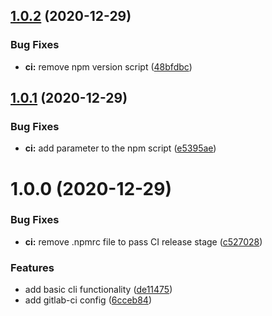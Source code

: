 ## [1.0.2](https://git.randomforest.eu/hephaestus/anvil/compare/v1.0.1...v1.0.2) (2020-12-29)


### Bug Fixes

* **ci:** remove npm version script ([48bfdbc](https://git.randomforest.eu/hephaestus/anvil/commit/48bfdbcf51cc2f0ccd577adbf2f5e666ab87698c))

## [1.0.1](https://git.randomforest.eu/hephaestus/anvil/compare/v1.0.0...v1.0.1) (2020-12-29)


### Bug Fixes

* **ci:** add  parameter to the npm script ([e5395ae](https://git.randomforest.eu/hephaestus/anvil/commit/e5395ae423418e5c35679b618df2372d2f35c20f))

# 1.0.0 (2020-12-29)


### Bug Fixes

* **ci:** remove .npmrc file to pass CI release stage ([c527028](https://git.randomforest.eu/hephaestus/anvil/commit/c5270280002061a3f549a0f38041da4f6d3186e5))


### Features

* add basic cli functionality ([de11475](https://git.randomforest.eu/hephaestus/anvil/commit/de1147541a623fd48415ebf4545ec5c8dba54830))
* add gitlab-ci config ([6cceb84](https://git.randomforest.eu/hephaestus/anvil/commit/6cceb8403b6c86f17bf36d1bda9516a2a6e5c8c4))
